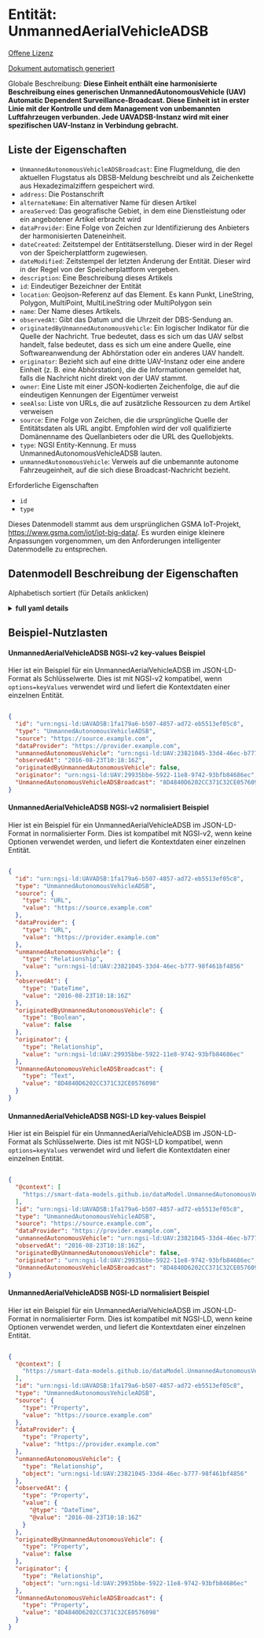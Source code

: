 Entität: UnmannedAerialVehicleADSB  
==================================  
[Offene Lizenz](https://github.com/smart-data-models//dataModel.UnmannedAerialVehicle/blob/master/UnmannedAerialVehicleADSB/LICENSE.md)  
[Dokument automatisch generiert](https://docs.google.com/presentation/d/e/2PACX-1vTs-Ng5dIAwkg91oTTUdt8ua7woBXhPnwavZ0FxgR8BsAI_Ek3C5q97Nd94HS8KhP-r_quD4H0fgyt3/pub?start=false&loop=false&delayms=3000#slide=id.gb715ace035_0_60)  
Globale Beschreibung: **Diese Einheit enthält eine harmonisierte Beschreibung eines generischen UnmannedAutonomousVehicle (UAV) Automatic Dependent Surveillance-Broadcast. Diese Einheit ist in erster Linie mit der Kontrolle und dem Management von unbemannten Luftfahrzeugen verbunden. Jede UAVADSB-Instanz wird mit einer spezifischen UAV-Instanz in Verbindung gebracht.**  

## Liste der Eigenschaften  

- `UnmannedAutonomousVehicleADSBroadcast`: Eine Flugmeldung, die den aktuellen Flugstatus als DBSB-Meldung beschreibt und als Zeichenkette aus Hexadezimalziffern gespeichert wird.  - `address`: Die Postanschrift  - `alternateName`: Ein alternativer Name für diesen Artikel  - `areaServed`: Das geografische Gebiet, in dem eine Dienstleistung oder ein angebotener Artikel erbracht wird  - `dataProvider`: Eine Folge von Zeichen zur Identifizierung des Anbieters der harmonisierten Dateneinheit.  - `dateCreated`: Zeitstempel der Entitätserstellung. Dieser wird in der Regel von der Speicherplattform zugewiesen.  - `dateModified`: Zeitstempel der letzten Änderung der Entität. Dieser wird in der Regel von der Speicherplattform vergeben.  - `description`: Eine Beschreibung dieses Artikels  - `id`: Eindeutiger Bezeichner der Entität  - `location`: Geojson-Referenz auf das Element. Es kann Punkt, LineString, Polygon, MultiPoint, MultiLineString oder MultiPolygon sein  - `name`: Der Name dieses Artikels.  - `observedAt`: Gibt das Datum und die Uhrzeit der DBS-Sendung an.  - `originatedByUnmannedAutonomousVehicle`: Ein logischer Indikator für die Quelle der Nachricht. True bedeutet, dass es sich um das UAV selbst handelt, false bedeutet, dass es sich um eine andere Quelle, eine Softwareanwendung der Abhörstation oder ein anderes UAV handelt.  - `originator`: Bezieht sich auf eine dritte UAV-Instanz oder eine andere Einheit (z. B. eine Abhörstation), die die Informationen gemeldet hat, falls die Nachricht nicht direkt von der UAV stammt.  - `owner`: Eine Liste mit einer JSON-kodierten Zeichenfolge, die auf die eindeutigen Kennungen der Eigentümer verweist  - `seeAlso`: Liste von URLs, die auf zusätzliche Ressourcen zu dem Artikel verweisen  - `source`: Eine Folge von Zeichen, die die ursprüngliche Quelle der Entitätsdaten als URL angibt. Empfohlen wird der voll qualifizierte Domänenname des Quellanbieters oder die URL des Quellobjekts.  - `type`: NGSI Entity-Kennung. Er muss UnmannedAutonomousVehicleADSB lauten.  - `unmannedAutonomousVehicle`: Verweis auf die unbemannte autonome Fahrzeugeinheit, auf die sich diese Broadcast-Nachricht bezieht.    
Erforderliche Eigenschaften  
- `id`  - `type`    
Dieses Datenmodell stammt aus dem ursprünglichen GSMA IoT-Projekt, https://www.gsma.com/iot/iot-big-data/. Es wurden einige kleinere Anpassungen vorgenommen, um den Anforderungen intelligenter Datenmodelle zu entsprechen.  
## Datenmodell Beschreibung der Eigenschaften  
Alphabetisch sortiert (für Details anklicken)  
<details><summary><strong>full yaml details</strong></summary>    
```yaml  
UnmannedAerialVehicleADSB:    
  description: 'This entity contains a harmonised description of a generic UnmannedAutonomousVehicle (UAV) Automatic Dependent Surveillance–Broadcast. This entity is primarily associated with the control and management of Unmanned Aerial Vehicles. Each UAVADSB instance will be related to a specific UAV instance.'    
  properties:    
    UnmannedAutonomousVehicleADSBroadcast:    
      description: 'A flight message describing the current flight status as a DBSB Message stored as a string of hexadecimal digits.'    
      type: string    
      x-ngsi:    
        type: Property    
    address:    
      description: 'The mailing address'    
      properties:    
        addressCountry:    
          description: 'Property. The country. For example, Spain. Model:''https://schema.org/addressCountry'''    
          type: string    
        addressLocality:    
          description: 'Property. The locality in which the street address is, and which is in the region. Model:''https://schema.org/addressLocality'''    
          type: string    
        addressRegion:    
          description: 'Property. The region in which the locality is, and which is in the country. Model:''https://schema.org/addressRegion'''    
          type: string    
        postOfficeBoxNumber:    
          description: 'Property. The post office box number for PO box addresses. For example, 03578. Model:''https://schema.org/postOfficeBoxNumber'''    
          type: string    
        postalCode:    
          description: 'Property. The postal code. For example, 24004. Model:''https://schema.org/https://schema.org/postalCode'''    
          type: string    
        streetAddress:    
          description: 'Property. The street address. Model:''https://schema.org/streetAddress'''    
          type: string    
      type: object    
      x-ngsi:    
        model: https://schema.org/address    
        type: Property    
    alternateName:    
      description: 'An alternative name for this item'    
      type: string    
      x-ngsi:    
        type: Property    
    areaServed:    
      description: 'The geographic area where a service or offered item is provided'    
      type: string    
      x-ngsi:    
        model: https://schema.org/Text    
        type: Property    
    dataProvider:    
      description: 'A sequence of characters identifying the provider of the harmonised data entity.'    
      type: string    
      x-ngsi:    
        type: Property    
    dateCreated:    
      description: 'Entity creation timestamp. This will usually be allocated by the storage platform.'    
      format: date-time    
      type: string    
      x-ngsi:    
        type: Property    
    dateModified:    
      description: 'Timestamp of the last modification of the entity. This will usually be allocated by the storage platform.'    
      format: date-time    
      type: string    
      x-ngsi:    
        type: Property    
    description:    
      description: 'A description of this item'    
      type: string    
      x-ngsi:    
        type: Property    
    id:    
      anyOf: &unmannedaerialvehicleadsb_-_properties_-_owner_-_items_-_anyof    
        - description: 'Property. Identifier format of any NGSI entity'    
          maxLength: 256    
          minLength: 1    
          pattern: ^[\w\-\.\{\}\$\+\*\[\]`|~^@!,:\\]+$    
          type: string    
        - description: 'Property. Identifier format of any NGSI entity'    
          format: uri    
          type: string    
      description: 'Unique identifier of the entity'    
      x-ngsi:    
        type: Property    
    location:    
      description: 'Geojson reference to the item. It can be Point, LineString, Polygon, MultiPoint, MultiLineString or MultiPolygon'    
      oneOf:    
        - description: 'Geoproperty. Geojson reference to the item. Point'    
          properties:    
            bbox:    
              items:    
                type: number    
              minItems: 4    
              type: array    
            coordinates:    
              items:    
                type: number    
              minItems: 2    
              type: array    
            type:    
              enum:    
                - Point    
              type: string    
          required:    
            - type    
            - coordinates    
          title: 'GeoJSON Point'    
          type: object    
        - description: 'Geoproperty. Geojson reference to the item. LineString'    
          properties:    
            bbox:    
              items:    
                type: number    
              minItems: 4    
              type: array    
            coordinates:    
              items:    
                items:    
                  type: number    
                minItems: 2    
                type: array    
              minItems: 2    
              type: array    
            type:    
              enum:    
                - LineString    
              type: string    
          required:    
            - type    
            - coordinates    
          title: 'GeoJSON LineString'    
          type: object    
        - description: 'Geoproperty. Geojson reference to the item. Polygon'    
          properties:    
            bbox:    
              items:    
                type: number    
              minItems: 4    
              type: array    
            coordinates:    
              items:    
                items:    
                  items:    
                    type: number    
                  minItems: 2    
                  type: array    
                minItems: 4    
                type: array    
              type: array    
            type:    
              enum:    
                - Polygon    
              type: string    
          required:    
            - type    
            - coordinates    
          title: 'GeoJSON Polygon'    
          type: object    
        - description: 'Geoproperty. Geojson reference to the item. MultiPoint'    
          properties:    
            bbox:    
              items:    
                type: number    
              minItems: 4    
              type: array    
            coordinates:    
              items:    
                items:    
                  type: number    
                minItems: 2    
                type: array    
              type: array    
            type:    
              enum:    
                - MultiPoint    
              type: string    
          required:    
            - type    
            - coordinates    
          title: 'GeoJSON MultiPoint'    
          type: object    
        - description: 'Geoproperty. Geojson reference to the item. MultiLineString'    
          properties:    
            bbox:    
              items:    
                type: number    
              minItems: 4    
              type: array    
            coordinates:    
              items:    
                items:    
                  items:    
                    type: number    
                  minItems: 2    
                  type: array    
                minItems: 2    
                type: array    
              type: array    
            type:    
              enum:    
                - MultiLineString    
              type: string    
          required:    
            - type    
            - coordinates    
          title: 'GeoJSON MultiLineString'    
          type: object    
        - description: 'Geoproperty. Geojson reference to the item. MultiLineString'    
          properties:    
            bbox:    
              items:    
                type: number    
              minItems: 4    
              type: array    
            coordinates:    
              items:    
                items:    
                  items:    
                    items:    
                      type: number    
                    minItems: 2    
                    type: array    
                  minItems: 4    
                  type: array    
                type: array    
              type: array    
            type:    
              enum:    
                - MultiPolygon    
              type: string    
          required:    
            - type    
            - coordinates    
          title: 'GeoJSON MultiPolygon'    
          type: object    
      x-ngsi:    
        type: Geoproperty    
    name:    
      description: 'The name of this item.'    
      type: string    
      x-ngsi:    
        type: Property    
    observedAt:    
      description: 'Indicates the date/time of the DBS broadcast.'    
      format: date-time    
      type: string    
      x-ngsi:    
        type: Property    
    originatedByUnmannedAutonomousVehicle:    
      description: 'A logical indicator of source of the message. True indicates it is the UAV itself, false indicates that it is a different source, a listening station software application or a different UAV.'    
      type: boolean    
      x-ngsi:    
        type: Property    
    originator:    
      anyOf:    
        - description: 'Property. Identifier format of any NGSI entity'    
          maxLength: 256    
          minLength: 1    
          pattern: ^[\w\-\.\{\}\$\+\*\[\]`|~^@!,:\\]+$    
          type: string    
        - description: 'Property. Identifier format of any NGSI entity'    
          format: uri    
          type: string    
      description: 'Refers to a third party UAV instance or other entity (e.g. listening station) that reported the information in the case the message was not directly originated by the UAV.'    
      x-ngsi:    
        type: Relationship    
    owner:    
      description: 'A List containing a JSON encoded sequence of characters referencing the unique Ids of the owner(s)'    
      items:    
        anyOf: *unmannedaerialvehicleadsb_-_properties_-_owner_-_items_-_anyof    
        description: 'Property. Unique identifier of the entity'    
      type: array    
      x-ngsi:    
        type: Property    
    seeAlso:    
      description: 'list of uri pointing to additional resources about the item'    
      oneOf:    
        - items:    
            format: uri    
            type: string    
          minItems: 1    
          type: array    
        - format: uri    
          type: string    
      x-ngsi:    
        type: Property    
    source:    
      description: 'A sequence of characters giving the original source of the entity data as a URL. Recommended to be the fully qualified domain name of the source provider, or the URL to the source object.'    
      type: string    
      x-ngsi:    
        type: Property    
    type:    
      description: 'NGSI Entity identifier. It has to be UnmannedAutonomousVehicleADSB'    
      enum:    
        - UnmannedAutonomousVehicleADSB    
      type: string    
      x-ngsi:    
        type: Property    
    unmannedAutonomousVehicle:    
      anyOf:    
        - description: 'Property. Identifier format of any NGSI entity'    
          maxLength: 256    
          minLength: 1    
          pattern: ^[\w\-\.\{\}\$\+\*\[\]`|~^@!,:\\]+$    
          type: string    
        - description: 'Property. Identifier format of any NGSI entity'    
          format: uri    
          type: string    
      description: 'Reference to the Unmanned Autonomous Vehicle entity to which this broadcast message relates.'    
      x-ngsi:    
        type: Relationship    
  required:    
    - id    
    - type    
  type: object    
  x-derived-from: ""    
  x-disclaimer: 'Redistribution and use in source and binary forms, with or without modification, are permitted  provided that the license conditions are met. Copyleft (c) 2021 Contributors to Smart Data Models Program'    
  x-license-url: https://github.com/smart-data-models/dataModel.UnmannedAerialVehicle/blob/master/UnmannedAerialVehicleADSB/LICENSE.md    
  x-model-schema: https://smart-data-models.github.io/dataModel.UnmannedAutonomousVehicle/UnmannedAutonomousVehicleADSB/schema.json    
  x-model-tags: GSMA    
  x-version: 0.0.1    
```  
</details>    
## Beispiel-Nutzlasten  
#### UnmannedAerialVehicleADSB NGSI-v2 key-values Beispiel  
Hier ist ein Beispiel für ein UnmannedAerialVehicleADSB im JSON-LD-Format als Schlüsselwerte. Dies ist mit NGSI-v2 kompatibel, wenn `options=keyValues` verwendet wird und liefert die Kontextdaten einer einzelnen Entität.  
```json  
{  
  "id": "urn:ngsi-ld:UAVADSB:1fa179a6-b507-4857-ad72-eb5513ef05c8",  
  "type": "UnmannedAutonomousVehicleADSB",  
  "source": "https://source.example.com",  
  "dataProvider": "https://provider.example.com",  
  "unmannedAutonomousVehicle": "urn:ngsi-ld:UAV:23821045-33d4-46ec-b777-98f461bf4856",  
  "observedAt": "2016-08-23T10:18:16Z",  
  "originatedByUnmannedAutonomousVehicle": false,  
  "originator": "urn:ngsi-ld:UAV:29935bbe-5922-11e8-9742-93bfb84686ec",  
  "UnmannedAutonomousVehicleADSBroadcast": "8D4840D6202CC371C32CE0576098"  
}  
```  
#### UnmannedAerialVehicleADSB NGSI-v2 normalisiert Beispiel  
Hier ist ein Beispiel für ein UnmannedAerialVehicleADSB im JSON-LD-Format in normalisierter Form. Dies ist kompatibel mit NGSI-v2, wenn keine Optionen verwendet werden, und liefert die Kontextdaten einer einzelnen Entität.  
```json  
{  
  "id": "urn:ngsi-ld:UAVADSB:1fa179a6-b507-4857-ad72-eb5513ef05c8",  
  "type": "UnmannedAutonomousVehicleADSB",  
  "source": {  
    "type": "URL",  
    "value": "https://source.example.com"  
  },  
  "dataProvider": {  
    "type": "URL",  
    "value": "https://provider.example.com"  
  },  
  "unmannedAutonomousVehicle": {  
    "type": "Relationship",  
    "value": "urn:ngsi-ld:UAV:23821045-33d4-46ec-b777-98f461bf4856"  
  },  
  "observedAt": {  
    "type": "DateTime",  
    "value": "2016-08-23T10:18:16Z"  
  },  
  "originatedByUnmannedAutonomousVehicle": {  
    "type": "Boolean",  
    "value": false  
  },  
  "originator": {  
    "type": "Relationship",  
    "value": "urn:ngsi-ld:UAV:29935bbe-5922-11e8-9742-93bfb84686ec"  
  },  
  "UnmannedAutonomousVehicleADSBroadcast": {  
    "type": "Text",  
    "value": "8D4840D6202CC371C32CE0576098"  
  }  
}  
```  
#### UnmannedAerialVehicleADSB NGSI-LD key-values Beispiel  
Hier ist ein Beispiel für ein UnmannedAerialVehicleADSB im JSON-LD-Format als Schlüsselwerte. Dies ist mit NGSI-LD kompatibel, wenn `options=keyValues` verwendet wird und liefert die Kontextdaten einer einzelnen Entität.  
```json  
{  
  "@context": [  
    "https://smart-data-models.github.io/dataModel.UnmannedAutonomousVehicle/UnmannedAutonomousVehicleADSB/context.jsonld"  
  ],  
  "id": "urn:ngsi-ld:UAVADSB:1fa179a6-b507-4857-ad72-eb5513ef05c8",  
  "type": "UnmannedAutonomousVehicleADSB",  
  "source": "https://source.example.com",  
  "dataProvider": "https://provider.example.com",  
  "unmannedAutonomousVehicle": "urn:ngsi-ld:UAV:23821045-33d4-46ec-b777-98f461bf4856",  
  "observedAt": "2016-08-23T10:18:16Z",  
  "originatedByUnmannedAutonomousVehicle": false,  
  "originator": "urn:ngsi-ld:UAV:29935bbe-5922-11e8-9742-93bfb84686ec",  
  "UnmannedAutonomousVehicleADSBroadcast": "8D4840D6202CC371C32CE0576098"  
}  
```  
#### UnmannedAerialVehicleADSB NGSI-LD normalisiert Beispiel  
Hier ist ein Beispiel für ein UnmannedAerialVehicleADSB im JSON-LD-Format in normalisierter Form. Dies ist kompatibel mit NGSI-LD, wenn keine Optionen verwendet werden, und liefert die Kontextdaten einer einzelnen Entität.  
```json  
{  
  "@context": [  
    "https://smart-data-models.github.io/dataModel.UnmannedAutonomousVehicle/UnmannedAutonomousVehicleADSB/context.jsonld"  
  ],  
  "id": "urn:ngsi-ld:UAVADSB:1fa179a6-b507-4857-ad72-eb5513ef05c8",  
  "type": "UnmannedAutonomousVehicleADSB",  
  "source": {  
    "type": "Property",  
    "value": "https://source.example.com"  
  },  
  "dataProvider": {  
    "type": "Property",  
    "value": "https://provider.example.com"  
  },  
  "unmannedAutonomousVehicle": {  
    "type": "Relationship",  
    "object": "urn:ngsi-ld:UAV:23821045-33d4-46ec-b777-98f461bf4856"  
  },  
  "observedAt": {  
    "type": "Property",  
    "value": {  
      "@type": "DateTime",  
      "@value": "2016-08-23T10:18:16Z"  
    }  
  },  
  "originatedByUnmannedAutonomousVehicle": {  
    "type": "Property",  
    "value": false  
  },  
  "originator": {  
    "type": "Relationship",  
    "object": "urn:ngsi-ld:UAV:29935bbe-5922-11e8-9742-93bfb84686ec"  
  },  
  "UnmannedAutonomousVehicleADSBroadcast": {  
    "type": "Property",  
    "value": "8D4840D6202CC371C32CE0576098"  
  }  
}  
```  
